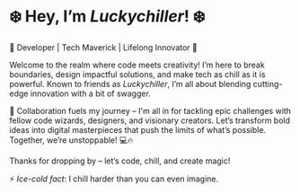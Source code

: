 # ❄️ Hey, I’m *Luckychiller*! ❄️

🚀 Developer | Tech Maverick | Lifelong Innovator 🚀

Welcome to the realm where code meets creativity! I’m here to break boundaries, design impactful solutions, and make tech as chill as it is powerful. Known to friends as *Luckychiller*, I’m all about blending cutting-edge innovation with a bit of swagger.

💬 Collaboration fuels my journey – I'm all in for tackling epic challenges with fellow code wizards, designers, and visionary creators. Let’s transform bold ideas into digital masterpieces that push the limits of what’s possible. Together, we’re unstoppable! 💻🔥

Thanks for dropping by – let’s code, chill, and create magic!

⚡ *Ice-cold fact*: I chill harder than you can even imagine.
